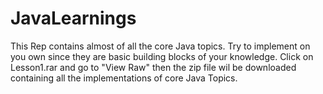 # JavaLearnings
This Rep contains almost of  all the core Java topics. Try to implement on you own since they are basic building blocks of your knowledge.
Click on Lesson1.rar and go to "View Raw" then the zip file wil be downloaded containing all the implementations of core Java Topics.

